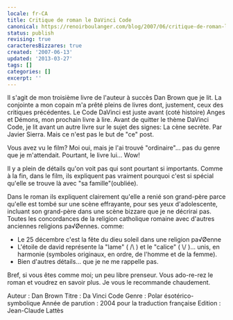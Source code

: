 ```yaml
---
locale: fr-CA
title: Critique de roman le DaVinci Code
canonical: https://renoirboulanger.com/blog/2007/06/critique-de-roman-le-davinci-code/
status: publish
revising: true
caracteresBizzares: true
created: '2007-06-13'
updated: '2013-03-27'
tags: []
categories: []
excerpt: ''
---
```


Il s'agit de mon troisième livre de l'auteur à succès Dan Brown que je lit. La conjointe a mon copain m'a prêté pleins de livres dont, justement, ceux des critiques précédentes. Le Code DaVinci est juste avant (coté histoire) Anges et Démons, mon prochain livre à lire. Avant de quitter le thème DaVinci Code, je lit avant un autre livre sur le sujet des signes: La cène secrète. Par Javier Sierra. Mais ce n'est pas le but de "ce" post.

<!--more-->

Vous avez vu le film? Moi oui, mais je l'ai trouvé "ordinaire"... pas du genre que je m'attendait. Pourtant,  le livre lui... Wow!

Il y a plein de détails qu'on voit pas qui sont pourtant si importants. Comme à la fin, dans le film, ils expliquent pas vraiment pourquoi c'est si spécial qu'elle se trouve là avec "sa famille"(oubliée).

Dans le roman ils expliquent clairement qu'elle a renié son grand-père parce qu'elle est tombé sur une scène effrayante, pour ses yeux d'adolescente, incluant son grand-père dans une scène bizzare que je ne décrirai pas. Toutes les concordances de la religion catholique romaine avec d'autres anciennes religions pa√Øennes. comme:
<ul>
	<li>Le 25 décembre c'est la fête du dieu soleil dans une religion pa√Øenne</li>
	<li>L'étoile de david représente la "lame" ( /\ ) et le "calice" ( \/ )... unis, en harmonie (symboles originaux, en ordre, de l'homme et de la femme).</li>
	<li>Bien d'autres détails... que je ne me rappelle pas.</li>
</ul>
Bref, si vous êtes comme moi; un peu libre prenseur. Vous ado-re-rez le roman et voudrez en savoir plus. Je vous le recommande chaudement.

Auteur  :  Dan Brown
Titre  :  Da Vinci Code
Genre  :  Polar ésotérico-symbolique
Année de parution  :  2004 pour la traduction française
Edition  :  Jean-Claude Lattès